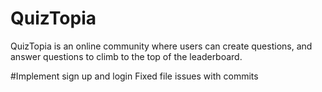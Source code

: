 # QuizTopia
QuizTopia is an online community where users can create questions, and answer questions to climb to the top of the leaderboard.

#Implement sign up and login
Fixed file issues with commits
